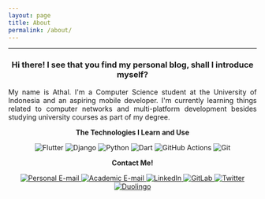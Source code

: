```yaml
---
layout: page
title: About
permalink: /about/
---
```


_________________
<h3 align="center">Hi there! I see that you find my personal blog, shall I introduce myself?</h3>
<p align="justify">My name is Athal. I'm a Computer Science student at the University of Indonesia and an aspiring mobile developer. I'm currently learning things related to computer networks and multi-platform development besides studying university courses as part of my degree.</p>


<p align="center"><strong>The Technologies I Learn and Use</strong></p>
<p align="center">
  <a>
    <img alt="Flutter" src="https://img.shields.io/badge/Flutter-%2302569B.svg?&style=for-the-badge&logo=Flutter&logoColor=white"/>
  </a>
  <a>
    <img alt="Django" src="https://img.shields.io/badge/django-%23092E20.svg?style=for-the-badge&logo=django&logoColor=white"/>
  </a>
  <a>
    <img alt="Python" src="https://img.shields.io/badge/python%20-%2314354C.svg?&style=for-the-badge&logo=python&logoColor=white"/>
  </a>
  <a>
    <img alt="Dart" src="https://img.shields.io/badge/dart-%230175C2.svg?&style=for-the-badge&logo=dart&logoColor=white"/>
  </a>
  <a>
    <img alt="GitHub Actions" src="https://img.shields.io/badge/github%20actions-%232671E5.svg?style=for-the-badge&logo=githubactions&logoColor=white"/>
  </a>
  <a>
    <img alt="Git" src="https://img.shields.io/badge/git-%23F05033.svg?style=for-the-badge&logo=git&logoColor=white"/>
  </a>
</p>

<p align="center"><strong>Contact Me!</strong></p>

<p align="center">
  <a href="mailto:mhd.athallah@gmail.com">
    <img alt="Personal E-mail" src="https://img.shields.io/badge/Personal-D14836?style=for-the-badge&logo=gmail&logoColor=white"/>
  </a>
  <a href="mailto:muhammad.athallah01@ui.ac.id">
    <img alt="Academic E-mail" src="https://img.shields.io/badge/Academic-D14836?style=for-the-badge&logo=gmail&logoColor=white"/>
  </a>
  <a href="https://www.linkedin.com/in/mhd-athallah/">
    <img alt="LinkedIn" src="https://img.shields.io/badge/linkedin-%230077B5.svg?style=for-the-badge&logo=linkedin&logoColor=white"/>
  </a>
  <a href="https://gitlab.com/determinedguy/">
    <img alt="GitLab" src="https://img.shields.io/badge/gitlab-%23181717.svg?style=for-the-badge&logo=gitlab&logoColor=white"/>
  </a>
  <a href="https://twitter.com/mhd_athallah">
    <img alt="Twitter" src="https://img.shields.io/badge/Twitter-%231DA1F2.svg?style=for-the-badge&logo=Twitter&logoColor=white"/>
  </a>
  <a href="https://www.duolingo.com/profile/mhd.athallah">
    <img alt="Duolingo" src="https://img.shields.io/badge/Duolingo-%234DC730.svg?style=for-the-badge&logo=Duolingo&logoColor=white"/>
  </a>
</p>
